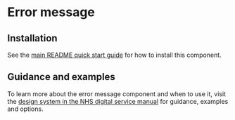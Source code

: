 # Error message

## Installation

See the [main README quick start guide](https://github.com/nhsuk/nhsuk-frontend#quick-start) for how to install this component.

## Guidance and examples

To learn more about the error message component and when to use it, visit the [design system in the NHS digital service manual](https://service-manual.nhs.uk/design-system/components/error-message) for guidance, examples and options.
